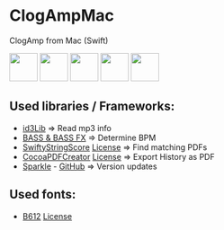 # ClogAmpMac
ClogAmp from Mac (Swift)

<img src="https://raw.githubusercontent.com/lunk22/ClogAmpSwift/master/ClogAmpSwift/Assets.xcassets/IconGreen.imageset/ClogAmpMac_4.png" width="50" height="50">
<img src="https://raw.githubusercontent.com/lunk22/ClogAmpSwift/master/ClogAmpSwift/Assets.xcassets/IconNeonGreen.imageset/ClogAmpMac_255.png" width="50" height="50">
<img src="https://raw.githubusercontent.com/lunk22/ClogAmpSwift/master/ClogAmpSwift/Assets.xcassets/IconTeal.imageset/ClogAmpMac_3.png" width="50" height="50">
<img src="https://raw.githubusercontent.com/lunk22/ClogAmpSwift/master/ClogAmpSwift/Assets.xcassets/IconRed.imageset/ClogAmpMac_2.png" width="50" height="50">
<img src="https://raw.githubusercontent.com/lunk22/ClogAmpSwift/master/ClogAmpSwift/Assets.xcassets/IconYellow.imageset/ClogAmpMac_1.png" width="50" height="50">

## Used libraries / Frameworks:
- [id3Lib](http://id3lib.sourceforge.net/) => Read mp3 info
- [BASS & BASS FX](http://www.un4seen.com/) => Determine BPM
- [SwiftyStringScore](https://github.com/yichizhang/SwiftyStringScore) [License](https://github.com/yichizhang/SwiftyStringScore/blob/master/LICENSE) => Find matching PDFs
- [CocoaPDFCreator](https://github.com/owlswipe/CocoaPDFCreator) [License](https://github.com/owlswipe/CocoaPDFCreator/blob/master/LICENSE) => Export History as PDF
- [Sparkle](https://sparkle-project.org/) - [GitHub](https://github.com/sparkle-project/Sparkle) => Version updates

## Used fonts:
- [B612](https://github.com/polarsys/b612) [License](https://github.com/polarsys/b612/blob/master/OFL.txt)
